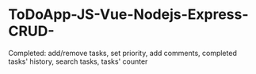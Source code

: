# ToDoApp-JS-Vue-Nodejs-Express-CRUD-
Completed: add/remove tasks, set priority, add comments, completed tasks' history, search tasks, tasks' counter
